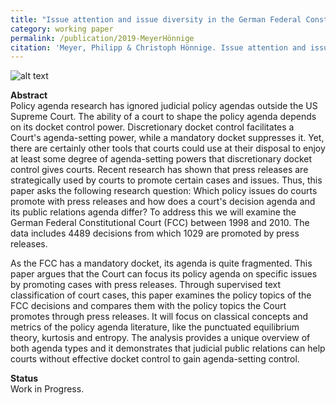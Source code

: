```yaml
---
title: "Issue attention and issue diversity in the German Federal Constitutional Court"
category: working paper
permalink: /publication/2019-MeyerHönnige
citation: 'Meyer, Philipp & Christoph Hönnige. Issue attention and issue diversity in the German Federal Constitutional Court. Working Paper.'
---
```


![alt text](https://phimeyer.github.io/images/preplexity.png "RegionYear")

<p><b>Abstract</b><br>
Policy agenda research has ignored judicial policy agendas outside the US Supreme Court. The ability of a court to shape the policy agenda depends on its docket control power. Discretionary docket control facilitates a Court's agenda-setting power, while a mandatory docket suppresses it. Yet, there are certainly other tools that courts could use at their disposal to enjoy at least some degree of agenda-setting powers that discretionary docket control gives courts. Recent research has shown that press releases are strategically used by courts to promote certain cases and issues. Thus, this paper asks the following research question: Which policy issues do courts promote with press releases and how does a court's decision agenda and its public relations agenda differ? To address this we will examine the German Federal Constitutional Court (FCC) between 1998 and 2010. The data includes 4489 decisions from which 1029 are promoted by press releases. 
	
 As the FCC has a mandatory docket, its agenda is quite fragmented. This paper argues that the Court can focus its policy agenda on specific issues by promoting cases with press releases. Through supervised text classification of court cases, this paper examines the policy topics of the FCC decisions and compares them with the policy topics the Court promotes through press releases. It will focus on classical concepts and metrics of the policy agenda literature, like the punctuated equilibrium theory, kurtosis and entropy. The analysis provides a unique overview of both agenda types and it demonstrates that judicial public relations can help courts without effective docket control to gain agenda-setting control. </p>

<p><b>Status</b><br>
Work in Progress.</p>
